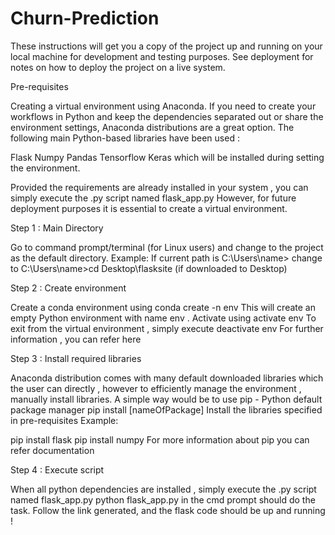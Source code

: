 # Churn-Prediction

These instructions will get you a copy of the project up and running on your local machine for development and testing purposes. See deployment for notes on how to deploy the project on a live system.

Pre-requisites

Creating a virtual environment using Anaconda. If you need to create your workflows in Python and keep the dependencies separated out or share the environment settings, Anaconda distributions are a great option.
The following main Python-based libraries have been used :

Flask
Numpy
Pandas
Tensorflow
Keras
which will be installed during setting the environment.

Provided the requirements are already installed in your system , you can simply execute the .py script named flask_app.py However, for future deployment purposes it is essential to create a virtual environment.

Step 1 : Main Directory

Go to command prompt/terminal (for Linux users) and change to the project as the default directory. Example: If current path is C:\Users\name> change to C:\Users\name>cd Desktop\flasksite (if downloaded to Desktop)

Step 2 : Create environment

Create a conda environment using conda create -n env This will create an empty Python environment with name env . Activate using activate env To exit from the virtual environment , simply execute deactivate env For further information , you can refer here

Step 3 : Install required libraries

Anaconda distribution comes with many default downloaded libraries which the user can directly , however to efficiently manage the environment , manually install libraries. A simple way would be to use pip - Python default package manager pip install [nameOfPackage] Install the libraries specified in pre-requisites Example:

pip install flask
pip install numpy
For more information about pip you can refer documentation

Step 4 : Execute script

When all python dependencies are installed , simply execute the .py script named flask_app.py
python flask_app.py in the cmd prompt should do the task. Follow the link generated, and the flask code should be up and running !
